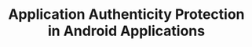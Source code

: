 ---
layout: tutorial
title: Application Authenticity Protection in Android Applications
breadcrumb_title: Android
relevantTo: [android]
weight: 3
---